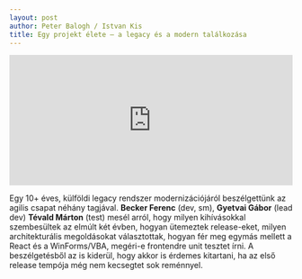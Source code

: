 ```yaml
---
layout: post
author: Peter Balogh / Istvan Kis
title: Egy projekt élete – a legacy és a modern találkozása
---
```

<iframe src="https://open.spotify.com/embed/episode/6hRsIjXG1PO4pHrkJZuJhO?utm_source=generator" width="100%" height="232" frameBorder="0" allowfullscreen="" allow="autoplay; clipboard-write; encrypted-media; fullscreen; picture-in-picture"></iframe>

Egy 10+ éves, külföldi legacy rendszer modernizációjáról beszélgettünk az agilis csapat néhány tagjával. **Becker Ferenc** (dev, sm), **Gyetvai Gábor** (lead dev) **Tévald Márton** (test) mesél arról, hogy milyen kihívásokkal szembesültek az elmúlt két évben, hogyan ütemeztek release-eket, milyen architekturális megoldásokat választottak, hogyan fér meg egymás mellett a React és a WinForms/VBA, megéri-e frontendre unit tesztet írni. A beszélgetésből az is kiderül, hogy akkor is érdemes kitartani, ha az első release tempója még nem kecsegtet sok reménnyel.

